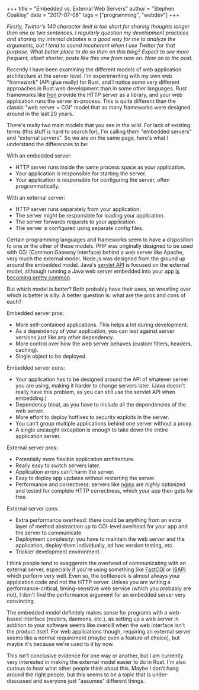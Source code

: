 +++
title = "Embedded vs. External Web Servers"
author = "Stephen Coakley"
date = "2017-07-06"
tags = ["programming", "webdev"]
+++

*Firstly, Twitter's 140 character limit is too short for sharing thoughts longer than one or two sentences. I regularly question my development practices and sharing my internal debates is a good way for me to analyze the arguments, but I tend to sound incoherent when I use Twitter for that purpose. What better place to do so than on this blog? Expect to see more frequent, albeit shorter, posts like this one from now on. Now on to the post.*

Recently I have been examining the different models of web application architecture at the server level. I'm experimenting with my own web "framework" (API glue really) for Rust, and I notice some very different approaches in Rust web development than in some other languages. Rust frameworks like [Iron] provide the HTTP server as a library, and your web application runs the server in-process. This is quite different than the classic "web server + CGI" model that so many frameworks were designed around in the last 20 years.

There's really two main models that you see in the wild. For lack of existing terms (this stuff is hard to search for), I'm calling them "embedded servers" and "external servers". So we are on the same page, here's what I understand the differences to be:

With an embedded server:

- HTTP server runs inside the same process space as your application.
- Your application is responsible for starting the server.
- Your application is responsible for configuring the server, often programmatically.

With an external server:

- HTTP server runs separately from your application.
- The server might be responsible for loading your application.
- The server forwards requests to your application.
- The server is configured using separate config files.

Certain programming languages and frameworks seem to have a disposition to one or the other of these models. PHP was originally designed to be used with CGI (Common Gateway Interface) behind a web server like Apache, very much the external model. Node.js was designed from the ground up around the embedded model. Java's [servlet API](https://docs.oracle.com/javaee/7/api/javax/servlet/http/package-summary.html) is focused on the external model, although running a Java web server embedded into your app [is becoming pretty common](http://www.eclipse.org/jetty/documentation/current/embedding-jetty.html).

But which model is _better_? Both probably have their uses, so wrestling over which is better is silly. A better question is: what are the pros and cons of each?

Embedded server pros:

- More self-contained applications. This helps a lot during development.
- As a dependency of your application, you can test against server versions just like any other dependency.
- More control over how the web server behaves (custom filters, headers, caching).
- Single object to be deployed.

Embedded server cons:

- Your application has to be designed around the API of whatever server you are using, making it harder to change servers later. (Java doesn't really have this problem, as you can still use the servlet API when embedding.)
- Dependency bloat, as you have to include all the dependencies of the web server.
- More effort to deploy hotfixes to security exploits in the server.
- You can't group multiple applications behind one server without a proxy.
- A single uncaught exception is enough to take down the entire application server.

External server pros:

- Potentially more flexible application architecture.
- Really easy to switch servers later.
- Application errors can't harm the server.
- Easy to deploy app updates without restarting the server.
- Performance and correctness: servers like [nginx] are _highly_ optimized and tested for complete HTTP correctness, which your app then gets for free.

External server cons:

- Extra performance overhead: there could be anything from an extra layer of method abstraction up to CGI-level overhead for your app and the server to communicate.
- Deployment complexity: you have to maintain the web server and the application, deploy them individually, ad hoc version testing, etc.
- Trickier development environment.

I think people tend to exaggerate the overhead of communicating with an external server, especially if you're using something like [FastCGI] or [ISAPI] which perform very well. Even so, the bottleneck is almost always your application code and not the HTTP server. Unless you are writing a performance-critical, timing-sensitive web service (which you probably are not), I don't find the performance argument for an embedded server very convincing.

The embedded model definitely makes sense for programs with a web-based interface (routers, daemons, etc.), as setting up a web server in addition to your software seems like overkill when the web interface isn't the product itself. For web applications though, requiring an external server seems like a normal requirement (maybe even a feature of choice), but maybe it's because we're used to it by now.

This isn't conclusive evidence for one way or another, but I am currently very interested in making the external model easier to do in Rust. I'm also curious to hear what other people think about this. Maybe I don't hang around the right people, but this seems to be a topic that is under-discussed and everyone just "assumes" different things.


[FastCGI]: https://en.wikipedia.org/wiki/FastCGI
[Iron]: http://ironframework.io
[ISAPI]: https://en.wikipedia.org/wiki/Internet_Server_Application_Programming_Interface
[nginx]: https://nginx.org/en/
